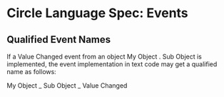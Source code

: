 ﻿Circle Language Spec: Events
============================

Qualified Event Names
---------------------

If a Value Changed event from an object  My Object  .  Sub Object is implemented, the event implementation in text code may get a qualified name as follows:

My Object \_ Sub Object \_ Value Changed
